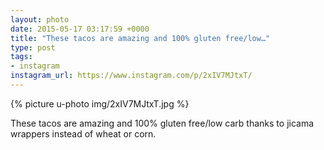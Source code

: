 ```yaml
---
layout: photo
date: 2015-05-17 03:17:59 +0000
title: "These tacos are amazing and 100% gluten free/low…"
type: post
tags:
- instagram
instagram_url: https://www.instagram.com/p/2xIV7MJtxT/
---
```


{% picture u-photo img/2xIV7MJtxT.jpg %}

These tacos are amazing and 100% gluten free/low carb thanks to jicama wrappers instead of wheat or corn.
